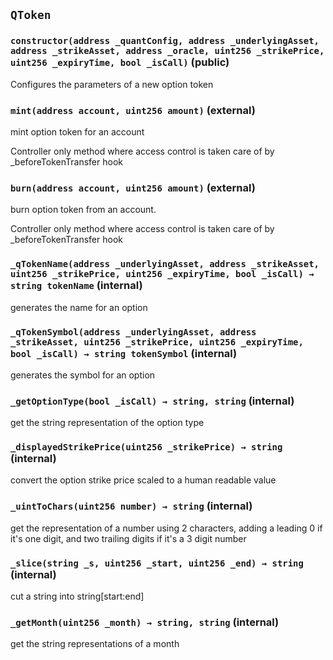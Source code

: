 ## `QToken`

### `constructor(address _quantConfig, address _underlyingAsset, address _strikeAsset, address _oracle, uint256 _strikePrice, uint256 _expiryTime, bool _isCall)` (public)

Configures the parameters of a new option token

### `mint(address account, uint256 amount)` (external)

mint option token for an account

Controller only method where access control is taken care of by \_beforeTokenTransfer hook

### `burn(address account, uint256 amount)` (external)

burn option token from an account.

Controller only method where access control is taken care of by \_beforeTokenTransfer hook

### `_qTokenName(address _underlyingAsset, address _strikeAsset, uint256 _strikePrice, uint256 _expiryTime, bool _isCall) → string tokenName` (internal)

generates the name for an option

### `_qTokenSymbol(address _underlyingAsset, address _strikeAsset, uint256 _strikePrice, uint256 _expiryTime, bool _isCall) → string tokenSymbol` (internal)

generates the symbol for an option

### `_getOptionType(bool _isCall) → string, string` (internal)

get the string representation of the option type

### `_displayedStrikePrice(uint256 _strikePrice) → string` (internal)

convert the option strike price scaled to a human readable value

### `_uintToChars(uint256 number) → string` (internal)

get the representation of a number using 2 characters, adding a leading 0 if it's one digit,
and two trailing digits if it's a 3 digit number

### `_slice(string _s, uint256 _start, uint256 _end) → string` (internal)

cut a string into string[start:end]

### `_getMonth(uint256 _month) → string, string` (internal)

get the string representations of a month
